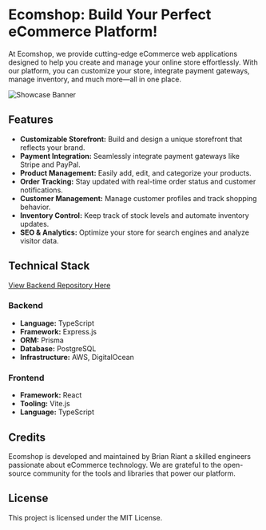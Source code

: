 <h1>Ecomshop: Build Your Perfect eCommerce Platform!</h1>

<p>At Ecomshop, we provide cutting-edge eCommerce web applications designed to help you create and manage your online store effortlessly. With our platform, you can customize your store, integrate payment gateways, manage inventory, and much more—all in one place.</p>

![Showcase Banner](https://your-ecomshop-banner-link.com)

<h2>Features</h2>

<ul>
    <li><strong>Customizable Storefront:</strong> Build and design a unique storefront that reflects your brand.</li>
    <li><strong>Payment Integration:</strong> Seamlessly integrate payment gateways like Stripe and PayPal.</li>
    <li><strong>Product Management:</strong> Easily add, edit, and categorize your products.</li>
    <li><strong>Order Tracking:</strong> Stay updated with real-time order status and customer notifications.</li>
    <li><strong>Customer Management:</strong> Manage customer profiles and track shopping behavior.</li>
    <li><strong>Inventory Control:</strong> Keep track of stock levels and automate inventory updates.</li>
    <li><strong>SEO & Analytics:</strong> Optimize your store for search engines and analyze visitor data.</li>
</ul>

<h2>Technical Stack</h2>

<a href="https://github.com/jacobbinnie/finds-backend">View Backend Repository Here</a>

<h3>Backend</h3>

<ul>
    <li><strong>Language:</strong> TypeScript</li>
    <li><strong>Framework:</strong> Express.js</li>
    <li><strong>ORM:</strong> Prisma</li>
    <li><strong>Database:</strong> PostgreSQL</li>
    <li><strong>Infrastructure:</strong> AWS, DigitalOcean</li>
</ul>

<h3>Frontend</h3>

<ul>
    <li><strong>Framework:</strong> React</li>
    <li><strong>Tooling:</strong> Vite.js</li>
    <li><strong>Language:</strong> TypeScript</li>
</ul>

<h2>Credits</h2>

<p> Ecomshop is developed and maintained by Brian Riant a skilled engineers passionate about eCommerce technology. We are grateful to the open-source community for the tools and libraries that power our platform.
</p>

<h2>License</h2>

<p>This project is licensed under the MIT License.</p>
